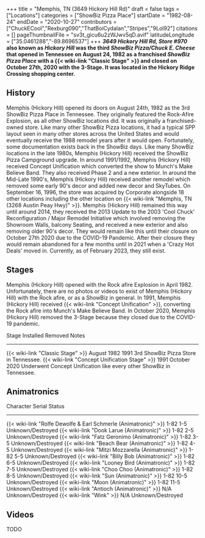 +++
title = "Memphis, TN (3649 Hickory Hill Rd)"
draft = false
tags = ["Locations"]
categories = ["ShowBiz Pizza Place"]
startDate = "1982-08-24"
endDate = "2020-10-27"
contributors = ["ChuckECool","Rexburg090","ThatBoiCydalan","Stripes","9Lol92"]
citations = []
pageThumbnailFile = "sv3t_gicu6u2zWJwv5qD.avif"
latitudeLongitude = ["35.0461288","-89.8696537"]
+++
***3649 Hickory Hill Rd, Store #970* also known as ***Hickory Hill* was the third *ShowBiz Pizza/Chuck E. Cheese* that opened in Tennessee on August 24, 1982 as a franchised *ShowBiz Pizza Place* with a {{< wiki-link "Classic Stage" >}} and closed on October 27th, 2020 with the 3-Stage. It was located in the Hickory Ridge Crossing shopping center.****

## History

Memphis (Hickory Hill) opened its doors on August 24th, 1982 as the 3rd ShowBiz Pizza Place in Tennessee. They originally featured the Rock-Afire Explosion, as all other ShowBiz locations did. It was originally a franchised-owned store. Like many other ShowBiz Pizza locations, it had a typical SPP layout seen in many other stores across the United States and would eventually receive the 1988 remodel years after it would open. Fortunately, some documentation exists back in the ShowBiz days. Like many ShowBiz locations in the late 1980s, Memphis (Hickory Hill) received the ShowBiz Pizza Campground upgrade.
In around 1991/1992, Memphis (Hickory Hill) received Concept Unification which converted the show to Munch's Make Believe Band. They also received Phase 2 and a new exterior. In around the Mid-Late 1990's, Memphis (Hickory Hill) received another remodel which removed some early 90's decor and added new decor and SkyTubes. On September 16, 1996, the store was acquired by Corporate alongside 18 other locations including the other location on {{< wiki-link "Memphis, TN (3268 Austin Peay Hwy)" >}}. Memphis (Hickory Hill) remained this way until around 2014, they received the 2013 Update to the 2003 'Cool Chuck' Reconfiguration / Major Remodel Initiative which involved removing the Showroom Walls, balcony Seating, and received a new exterior and also removing older 90's decor. They would remain like this until their closure on October 27th 2020 due to the COVID-19 Pandemic. After their closure they would remain abandoned for a few months until in 2021 when a 'Crazy Hot Deals' moved in. Currently, as of February 2023, they still exist.

## Stages

Memphis (Hickory Hill) opened with the Rock afire Explosion in April 1982. Unfortunately, there are no photos or videos to exist of Memphis (Hickory Hill) with the Rock afire, or as a ShowBiz in general.
In 1991, Memphis (Hickory Hill) received {{< wiki-link "Concept Unification" >}}, converting the Rock afire into Munch's Make Believe Band.
In October 2020, Memphis (Hickory Hill) removed the 3-Stage because they closed due to the COVID-19 pandemic.

  Stage                                               Installed     Removed        Notes
  --------------------------------------------------- ------------- -------------- ----------------------------------------------------------------------
  {{< wiki-link "Classic Stage" >}}               August 1982   1991           3rd ShowBiz Pizza Store in Tennessee.
  {{< wiki-link "Concept Unification Stage" >}}   1991          October 2020   Underwent Concept Unification like every other ShowBiz in Tennessee.

## Animatronics

  Character                                                             Serial      Status
  --------------------------------------------------------------------- ----------- -------------------
  {{< wiki-link "Rolfe Dewolfe & Earl Schmerle (Animatronic)" >}}   1-82 1-5    Unknown/Destroyed
  {{< wiki-link "Dook Larue (Animatronic)" >}}                      1-82 2-5    Unknown/Destroyed
  {{< wiki-link "Fatz Geronimo (Animatronic)" >}}                   1-82 3-5    Unknown/Destroyed
  {{< wiki-link "Beach Bear (Animatronic)" >}}                      1-82 4-5    Unknown/Destroyed
  {{< wiki-link "Mitzi Mozzarella (Animatronic)" >}}                1-82 5-5    Unknown/Destroyed
  {{< wiki-link "Billy Bob (Animatronic)" >}}                       1-82 6-5    Unknown/Destroyed
  {{< wiki-link "Looney Bird (Animatronic)" >}}                     1-82 7-5    Unknown/Destroyed
  {{< wiki-link "Choo Choo (Animatronic)" >}}                       1-82 8-5    Unknown/Destroyed
  {{< wiki-link "Sun (Animatronic)" >}}                             1-82 10-5   Unknown/Destroyed
  {{< wiki-link "Moon (Animatronic)" >}}                            1-82 11-5   Unknown/Destroyed
  {{< wiki-link "Antioch (Animatronic)" >}}                         N/A         Unknown/Destroyed
  {{< wiki-link "Wink" >}}                                          N/A         Unknown/Destroyed

## Videos

TODO
